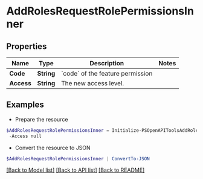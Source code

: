 # AddRolesRequestRolePermissionsInner
## Properties

Name | Type | Description | Notes
------------ | ------------- | ------------- | -------------
**Code** | **String** | &#x60;code&#x60; of the feature permission | 
**Access** | **String** | The new access level. | 

## Examples

- Prepare the resource
```powershell
$AddRolesRequestRolePermissionsInner = Initialize-PSOpenAPIToolsAddRolesRequestRolePermissionsInner  -Code null `
 -Access null
```

- Convert the resource to JSON
```powershell
$AddRolesRequestRolePermissionsInner | ConvertTo-JSON
```

[[Back to Model list]](../README.md#documentation-for-models) [[Back to API list]](../README.md#documentation-for-api-endpoints) [[Back to README]](../README.md)

